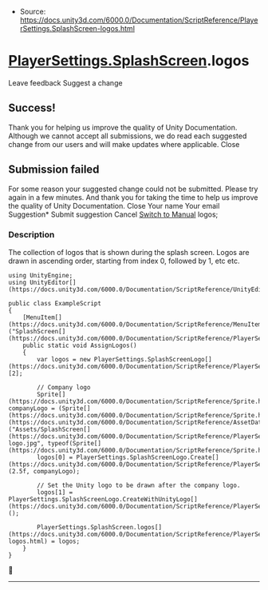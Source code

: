 * Source: https://docs.unity3d.com/6000.0/Documentation/ScriptReference/PlayerSettings.SplashScreen-logos.html

#  [PlayerSettings.SplashScreen](https://docs.unity3d.com/6000.0/Documentation/ScriptReference/PlayerSettings.SplashScreen.html).logos
Leave feedback
Suggest a change
## Success!
Thank you for helping us improve the quality of Unity Documentation. Although we cannot accept all submissions, we do read each suggested change from our users and will make updates where applicable.
Close
## Submission failed
For some reason your suggested change could not be submitted. Please <a>try again</a> in a few minutes. And thank you for taking the time to help us improve the quality of Unity Documentation.
Close
Your name Your email Suggestion* Submit suggestion
Cancel
[Switch to Manual](https://docs.unity3d.com/6000.0/Documentation/Manual/class-PlayerSettings.html "Go to PlayerSettings Component in the Manual")
logos; 
### Description
The collection of logos that is shown during the splash screen. Logos are drawn in ascending order, starting from index 0, followed by 1, etc etc.
```
using UnityEngine;
using UnityEditor[](https://docs.unity3d.com/6000.0/Documentation/ScriptReference/UnityEditor.html);  
  
public class ExampleScript
{
    [MenuItem[](https://docs.unity3d.com/6000.0/Documentation/ScriptReference/MenuItem.html)("SplashScreen[](https://docs.unity3d.com/6000.0/Documentation/ScriptReference/PlayerSettings.SplashScreen.html)/AssignLogos")]
    public static void AssignLogos()
    {
        var logos = new PlayerSettings.SplashScreenLogo[](https://docs.unity3d.com/6000.0/Documentation/ScriptReference/PlayerSettings.SplashScreenLogo.html)[2];  
  
        // Company logo
        Sprite[](https://docs.unity3d.com/6000.0/Documentation/ScriptReference/Sprite.html) companyLogo = (Sprite[](https://docs.unity3d.com/6000.0/Documentation/ScriptReference/Sprite.html))AssetDatabase.LoadAssetAtPath[](https://docs.unity3d.com/6000.0/Documentation/ScriptReference/AssetDatabase.LoadAssetAtPath.html)("Assets/SplashScreen[](https://docs.unity3d.com/6000.0/Documentation/ScriptReference/PlayerSettings.SplashScreen.html)/company logo.jpg", typeof(Sprite[](https://docs.unity3d.com/6000.0/Documentation/ScriptReference/Sprite.html)));
        logos[0] = PlayerSettings.SplashScreenLogo.Create[](https://docs.unity3d.com/6000.0/Documentation/ScriptReference/PlayerSettings.SplashScreenLogo.Create.html)(2.5f, companyLogo);  
  
        // Set the Unity logo to be drawn after the company logo.
        logos[1] = PlayerSettings.SplashScreenLogo.CreateWithUnityLogo[](https://docs.unity3d.com/6000.0/Documentation/ScriptReference/PlayerSettings.SplashScreenLogo.CreateWithUnityLogo.html)();  
  
        PlayerSettings.SplashScreen.logos[](https://docs.unity3d.com/6000.0/Documentation/ScriptReference/PlayerSettings.SplashScreen-logos.html) = logos;
    }
}

```

* * *
